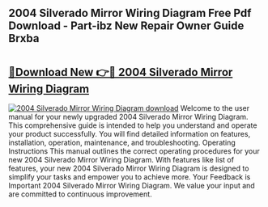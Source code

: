 ## 2004 Silverado Mirror Wiring Diagram Free Pdf Download - Part-ibz New Repair Owner Guide Brxba

# <h2><a href="http://dfmot2a.blite.top/?on=2004+Silverado+Mirror+Wiring+Diagram">🔗Download New 👉🔴 2004 Silverado Mirror Wiring Diagram</a></h2>

[![2004 Silverado Mirror Wiring Diagram download](https://i.imgur.com/lujVjoI.png)](http://dfmot2a.blite.top/?on=2004+Silverado+Mirror+Wiring+Diagram)
Welcome to the user manual for your newly upgraded 2004 Silverado Mirror Wiring Diagram. This comprehensive guide is intended to help you understand and operate your product successfully. You will find detailed information on features, installation, operation, maintenance, and troubleshooting. Operating Instructions This manual outlines the correct operating procedures for your new 2004 Silverado Mirror Wiring Diagram. With features like list of features, your new 2004 Silverado Mirror Wiring Diagram is designed to simplify your tasks and empower you to achieve more. Your Feedback is Important 2004 Silverado Mirror Wiring Diagram. We value your input and are committed to continuous improvement.
